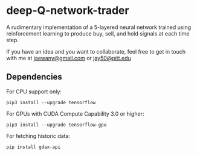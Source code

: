 # deep-Q-network-trader

A rudimentary implementation of a 5-layered neural network trained using reinforcement learning to produce buy, sell, and hold signals at each time step.

If you have an idea and you want to collaborate, feel free to get in touch with me at jaewany@gmail.com or jay50@pitt.edu

## Dependencies

For CPU support only:

    pip3 install --upgrade tensorflow

For GPUs with CUDA Compute Capability 3.0 or higher:

	pip3 install --upgrade tensorflow-gpu

For fetching historic data:

    pip install gdax-api
